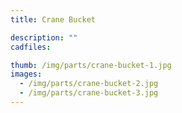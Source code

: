 ```yaml
---
title: Crane Bucket

description: ""
cadfiles:

thumb: /img/parts/crane-bucket-1.jpg
images:
  - /img/parts/crane-bucket-2.jpg
  - /img/parts/crane-bucket-3.jpg
---
```

